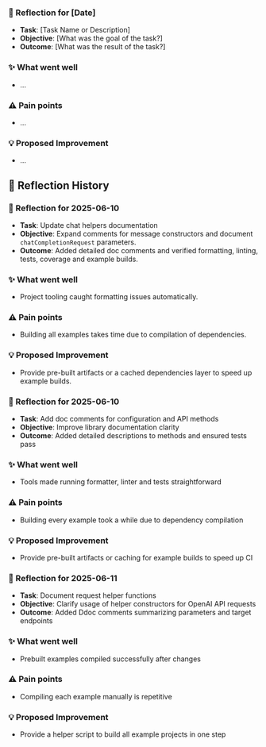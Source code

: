 <!-- reflection-template:start -->
### :book: Reflection for [Date]
- **Task**: [Task Name or Description]
- **Objective**: [What was the goal of the task?]
- **Outcome**: [What was the result of the task?]

### :sparkles: What went well
- …

### :warning: Pain points
- …

### :bulb: Proposed Improvement
- …
<!-- reflection-template:end -->

## :memo: Reflection History
### :book: Reflection for 2025-06-10
- **Task**: Update chat helpers documentation
- **Objective**: Expand comments for message constructors and document `chatCompletionRequest` parameters.
- **Outcome**: Added detailed doc comments and verified formatting, linting, tests, coverage and example builds.

### :sparkles: What went well
- Project tooling caught formatting issues automatically.

### :warning: Pain points
- Building all examples takes time due to compilation of dependencies.

### :bulb: Proposed Improvement
- Provide pre-built artifacts or a cached dependencies layer to speed up example builds.

### :book: Reflection for 2025-06-10
- **Task**: Add doc comments for configuration and API methods
- **Objective**: Improve library documentation clarity
- **Outcome**: Added detailed descriptions to methods and ensured tests pass

### :sparkles: What went well
- Tools made running formatter, linter and tests straightforward

### :warning: Pain points
- Building every example took a while due to dependency compilation

### :bulb: Proposed Improvement
- Provide pre-built artifacts or caching for example builds to speed up CI

### :book: Reflection for 2025-06-11
- **Task**: Document request helper functions
- **Objective**: Clarify usage of helper constructors for OpenAI API requests
- **Outcome**: Added Ddoc comments summarizing parameters and target endpoints

### :sparkles: What went well
- Prebuilt examples compiled successfully after changes

### :warning: Pain points
- Compiling each example manually is repetitive

### :bulb: Proposed Improvement
- Provide a helper script to build all example projects in one step
